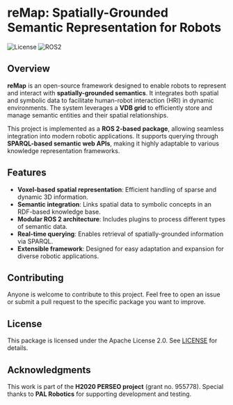 # reMap: Spatially-Grounded Semantic Representation for Robots

![License](https://img.shields.io/badge/license-Apache_2-blue.svg) ![ROS2](https://img.shields.io/badge/ROS2-compatible-green.svg)  

## Overview

**reMap** is an open-source framework designed to enable robots to represent and interact with **spatially-grounded semantics**. It integrates both spatial and symbolic data to facilitate human-robot interaction (HRI) in dynamic environments. The system leverages a **VDB grid** to efficiently store and manage semantic entities and their spatial relationships.

This project is implemented as a **ROS 2-based package**, allowing seamless integration into modern robotic applications. It supports querying through **SPARQL-based semantic web APIs**, making it highly adaptable to various knowledge representation frameworks.

## Features

- **Voxel-based spatial representation**: Efficient handling of sparse and dynamic 3D information.
- **Semantic integration**: Links spatial data to symbolic concepts in an RDF-based knowledge base.
- **Modular ROS 2 architecture**: Includes plugins to process different types of semantic data.
- **Real-time querying**: Enables retrieval of spatially-grounded information via SPARQL.
- **Extensible framework**: Designed for easy adaptation and expansion for diverse robotic applications.

## Contributing

Anyone is welcome to contribute to this project. Feel free to open an issue or submit a pull request to the specific package you want to improve.

## License

This package is licensed under the Apache License 2.0. See [LICENSE](LICENSE) for details.

## Acknowledgments

This work is part of the **H2020 PERSEO project** (grant no. 955778). Special thanks to **PAL Robotics** for supporting development and testing.


